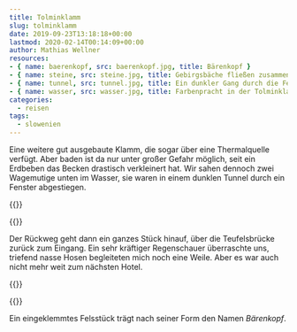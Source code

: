 ```yaml
---
title: Tolminklamm
slug: tolminklamm
date: 2019-09-23T13:18:18+00:00
lastmod: 2020-02-14T00:14:09+00:00
author: Mathias Wellner
resources: 
- { name: baerenkopf, src: baerenkopf.jpg, title: Bärenkopf }
- { name: steine, src: steine.jpg, title: Gebirgsbäche fließen zusammen }
- { name: tunnel, src: tunnel.jpg, title: Ein dunkler Gang durch die Felsen }
- { name: wasser, src: wasser.jpg, title: Farbenpracht in der Tolminklamm }
categories:
  - reisen
tags:
  - slowenien
---
```

Eine weitere gut ausgebaute Klamm, die sogar über eine Thermalquelle verfügt. Aber baden ist da nur unter großer Gefahr möglich, seit ein Erdbeben das Becken drastisch verkleinert hat. Wir sahen dennoch zwei Wagemutige unten im Wasser, sie waren in einem dunklen Tunnel durch ein Fenster abgestiegen. 

<!--more-->

{{<responsive-image name="steine">}}

{{<responsive-image name="wasser">}}

Der Rückweg geht dann ein ganzes Stück hinauf, über die Teufelsbrücke zurück zum Eingang. Ein sehr kräftiger Regenschauer überraschte uns, triefend nasse Hosen begleiteten mich noch eine Weile. Aber es war auch nicht mehr weit zum nächsten Hotel.

{{<responsive-image name="tunnel">}}

{{<responsive-image name="baerenkopf">}}

Ein eingeklemmtes Felsstück trägt nach seiner Form den Namen _Bärenkopf_. 